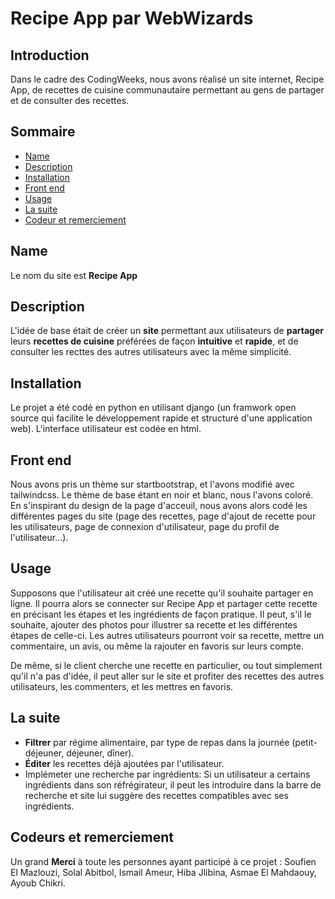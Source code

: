 # Recipe App par WebWizards


## Introduction

Dans le cadre des CodingWeeks, nous avons réalisé un site internet, Recipe App, de recettes de cuisine communautaire permettant au gens de partager et de consulter des recettes. 

## Sommaire

*   [Name](#name)
*   [Description](#description)
*   [Installation](#installation)
*   [Front end](#front-end)
*   [Usage](#usage)
*   [La suite](#la-suite)
*   [Codeur et remerciement](#codeur_et_remerciement)

## Name
Le nom du site est **Recipe App**

## Description
L'idée de base était de créer un **site** permettant aux utilisateurs de **partager** leurs **recettes de cuisine** préférées de façon **intuitive** et **rapide**, et de consulter les recttes des autres utilisateurs avec la même simplicité. 

## Installation

Le projet a été codé en python en utilisant django (un framwork open source qui facilite le développement rapide et structuré d'une application web). L'interface utilisateur est codée en html. 

## Front end
Nous avons pris un thème sur startbootstrap, et l'avons modifié avec tailwindcss. Le thème de base étant en noir et blanc, nous l'avons coloré. En s'inspirant du design de la page d'acceuil, nous avons alors codé les différentes pages du site (page des recettes, page d'ajout de recette pour les utilisateurs, page de connexion d'utilisateur, page du profil de l'utilisateur...).

## Usage

Supposons que l'utilisateur ait créé une recette qu'il souhaite partager en ligne. Il pourra alors se connecter sur Recipe App et partager cette recette en précisant les étapes et les ingrédients de façon pratique. Il peut, s'il le souhaite, ajouter des photos pour illustrer sa recette et les différentes étapes de celle-ci.  Les autres utilisateurs pourront voir sa recette, mettre un commentaire, un avis, ou même la rajouter en favoris sur leurs compte.

De même, si le client cherche une recette en particulier, ou tout simplement qu'il n'a pas d'idée, il peut aller sur le site et profiter des recettes des autres utilisateurs, les commenters, et les mettres en favoris.


## La suite
-   **Filtrer** par régime alimentaire, par type de repas dans la journée (petit-déjeuner, déjeuner, dîner).
-   **Éditer** les recettes déjà ajoutées par l'utilisateur.
-   Implémeter une recherche par ingrédients: Si un utilisateur a certains ingrédients dans son réfrégirateur, il peut les introduire dans la barre de recherche et site lui suggère des recettes compatibles avec ses ingrédients.

## Codeurs et remerciement

Un grand **Merci** à toute les personnes ayant participé à ce projet : Soufien El Mazlouzi, Solal Abitbol,  Ismail Ameur, Hiba Jlibina, Asmae El Mahdaouy, Ayoub Chikri. 




